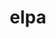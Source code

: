 ---
title: "elpa"
layout: cache
categories: [package, develop]
meta: {"versions": ["2024.03.001"], "compilers": ["gcc@=12.3.0"], "oss": ["ubuntu22.04"], "platforms": ["linux"], "targets": ["x86_64_v3"], "stacks": ["root", "tutorial"], "num_specs": 11, "num_specs_by_stack": {"root": 11, "tutorial": 11}}
spec_details: [{"hash": "kh3pvbi5fgbliakfvoqdvrxjsdhbddlz", "compiler": "gcc@=12.3.0", "versions": ["2024.03.001"], "os": "ubuntu22.04", "platform": "linux", "target": "x86_64_v3", "variants": ["~autotune", "build_system=autotools", "~cuda", "+mpi", "+openmp", "~rocm"], "stacks": ["root", "tutorial"], "size": "-", "tarball": "https://binaries.spack.io/develop/build_cache/linux-ubuntu22.04-x86_64_v3/gcc-12.3.0/elpa-2024.03.001/linux-ubuntu22.04-x86_64_v3-gcc-12.3.0-elpa-2024.03.001-kh3pvbi5fgbliakfvoqdvrxjsdhbddlz.spack"}, {"hash": "m4phrmoky5d2vsuuhtyhl7j7j7yofgyj", "compiler": "gcc@=12.3.0", "versions": ["2024.03.001"], "os": "ubuntu22.04", "platform": "linux", "target": "x86_64_v3", "variants": ["~autotune", "build_system=autotools", "~cuda", "+mpi", "+openmp", "~rocm"], "stacks": ["root", "tutorial"], "size": "-", "tarball": "https://binaries.spack.io/develop/build_cache/linux-ubuntu22.04-x86_64_v3/gcc-12.3.0/elpa-2024.03.001/linux-ubuntu22.04-x86_64_v3-gcc-12.3.0-elpa-2024.03.001-m4phrmoky5d2vsuuhtyhl7j7j7yofgyj.spack"}, {"hash": "ybwllfyuw44c4msn5yoivfpgvut3o77b", "compiler": "gcc@=12.3.0", "versions": ["2024.03.001"], "os": "ubuntu22.04", "platform": "linux", "target": "x86_64_v3", "variants": ["~autotune", "build_system=autotools", "~cuda", "+mpi", "+openmp", "~rocm"], "stacks": ["root", "tutorial"], "size": "-", "tarball": "https://binaries.spack.io/develop/build_cache/linux-ubuntu22.04-x86_64_v3/gcc-12.3.0/elpa-2024.03.001/linux-ubuntu22.04-x86_64_v3-gcc-12.3.0-elpa-2024.03.001-ybwllfyuw44c4msn5yoivfpgvut3o77b.spack"}, {"hash": "3sgg6aqmnqrvm2kovpt4j7ykdullcd4k", "compiler": "gcc@=12.3.0", "versions": ["2024.03.001"], "os": "ubuntu22.04", "platform": "linux", "target": "x86_64_v3", "variants": ["~autotune", "build_system=autotools", "~cuda", "+mpi", "+openmp", "~rocm"], "stacks": ["root", "tutorial"], "size": "-", "tarball": "https://binaries.spack.io/develop/build_cache/linux-ubuntu22.04-x86_64_v3/gcc-12.3.0/elpa-2024.03.001/linux-ubuntu22.04-x86_64_v3-gcc-12.3.0-elpa-2024.03.001-3sgg6aqmnqrvm2kovpt4j7ykdullcd4k.spack"}, {"hash": "4ircxqfa4ic4xsnbgh223geyvhnf5c6u", "compiler": "gcc@=12.3.0", "versions": ["2024.03.001"], "os": "ubuntu22.04", "platform": "linux", "target": "x86_64_v3", "variants": ["~autotune", "build_system=autotools", "~cuda", "+mpi", "+openmp", "~rocm"], "stacks": ["root", "tutorial"], "size": "-", "tarball": "https://binaries.spack.io/develop/build_cache/linux-ubuntu22.04-x86_64_v3/gcc-12.3.0/elpa-2024.03.001/linux-ubuntu22.04-x86_64_v3-gcc-12.3.0-elpa-2024.03.001-4ircxqfa4ic4xsnbgh223geyvhnf5c6u.spack"}, {"hash": "ghwrug2734wy4uvnpcvunqitsrjlaf3c", "compiler": "gcc@=12.3.0", "versions": ["2024.03.001"], "os": "ubuntu22.04", "platform": "linux", "target": "x86_64_v3", "variants": ["~autotune", "build_system=autotools", "~cuda", "+mpi", "+openmp", "~rocm"], "stacks": ["root", "tutorial"], "size": "-", "tarball": "https://binaries.spack.io/develop/build_cache/linux-ubuntu22.04-x86_64_v3/gcc-12.3.0/elpa-2024.03.001/linux-ubuntu22.04-x86_64_v3-gcc-12.3.0-elpa-2024.03.001-ghwrug2734wy4uvnpcvunqitsrjlaf3c.spack"}, {"hash": "gyhsy3ae3nha7e4sgbpyr4cxizrstuyg", "compiler": "gcc@=12.3.0", "versions": ["2024.03.001"], "os": "ubuntu22.04", "platform": "linux", "target": "x86_64_v3", "variants": ["~autotune", "build_system=autotools", "~cuda", "+mpi", "+openmp", "~rocm"], "stacks": ["root", "tutorial"], "size": "-", "tarball": "https://binaries.spack.io/develop/build_cache/linux-ubuntu22.04-x86_64_v3/gcc-12.3.0/elpa-2024.03.001/linux-ubuntu22.04-x86_64_v3-gcc-12.3.0-elpa-2024.03.001-gyhsy3ae3nha7e4sgbpyr4cxizrstuyg.spack"}, {"hash": "k23hn5srkkq3ggswfqymkdx3z42yvkgn", "compiler": "gcc@=12.3.0", "versions": ["2024.03.001"], "os": "ubuntu22.04", "platform": "linux", "target": "x86_64_v3", "variants": ["~autotune", "build_system=autotools", "~cuda", "+mpi", "+openmp", "~rocm"], "stacks": ["root", "tutorial"], "size": "-", "tarball": "https://binaries.spack.io/develop/build_cache/linux-ubuntu22.04-x86_64_v3/gcc-12.3.0/elpa-2024.03.001/linux-ubuntu22.04-x86_64_v3-gcc-12.3.0-elpa-2024.03.001-k23hn5srkkq3ggswfqymkdx3z42yvkgn.spack"}, {"hash": "pmwdabu45eocyf5s27b4qeatt6g5mx5z", "compiler": "gcc@=12.3.0", "versions": ["2024.03.001"], "os": "ubuntu22.04", "platform": "linux", "target": "x86_64_v3", "variants": ["~autotune", "build_system=autotools", "~cuda", "+mpi", "+openmp", "~rocm"], "stacks": ["root", "tutorial"], "size": "-", "tarball": "https://binaries.spack.io/develop/build_cache/linux-ubuntu22.04-x86_64_v3/gcc-12.3.0/elpa-2024.03.001/linux-ubuntu22.04-x86_64_v3-gcc-12.3.0-elpa-2024.03.001-pmwdabu45eocyf5s27b4qeatt6g5mx5z.spack"}, {"hash": "icur6e6fespduxdr4bibdu32l574xdma", "compiler": "gcc@=12.3.0", "versions": ["2024.03.001"], "os": "ubuntu22.04", "platform": "linux", "target": "x86_64_v3", "variants": ["~autotune", "build_system=autotools", "~cuda", "+mpi", "+openmp", "~rocm"], "stacks": ["root", "tutorial"], "size": "-", "tarball": "https://binaries.spack.io/develop/build_cache/linux-ubuntu22.04-x86_64_v3/gcc-12.3.0/elpa-2024.03.001/linux-ubuntu22.04-x86_64_v3-gcc-12.3.0-elpa-2024.03.001-icur6e6fespduxdr4bibdu32l574xdma.spack"}, {"hash": "vd3cnefx663az7j2d2wj5tnbyk7lrif4", "compiler": "gcc@=12.3.0", "versions": ["2024.03.001"], "os": "ubuntu22.04", "platform": "linux", "target": "x86_64_v3", "variants": ["~autotune", "build_system=autotools", "~cuda", "+mpi", "+openmp", "~rocm"], "stacks": ["root", "tutorial"], "size": "-", "tarball": "https://binaries.spack.io/develop/build_cache/linux-ubuntu22.04-x86_64_v3/gcc-12.3.0/elpa-2024.03.001/linux-ubuntu22.04-x86_64_v3-gcc-12.3.0-elpa-2024.03.001-vd3cnefx663az7j2d2wj5tnbyk7lrif4.spack"}]
---